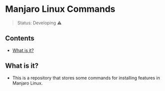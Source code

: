 <h1>Manjaro Linux Commands</h1>

> Status: Developing ⚠️

## Contents
  
* [What is it?](#what-is-it)

## <a name="what-is-it"></a>What is it?

- This is a repository that stores some commands for installing features in Manjaro Linux.
